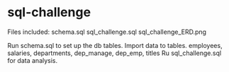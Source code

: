 # sql-challenge

Files included:
schema.sql
sql_challenge.sql
sql_challenge_ERD.png

Run schema.sql to set up the db tables.
Import data to tables. employees, salaries, departments, dep_manage, dep_emp, titles
Ru sql_challenge.sql for data analysis.